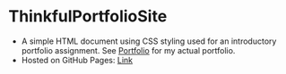 # ThinkfulPortfolioSite

* A simple HTML document using CSS styling used for an introductory portfolio assignment. See [Portfolio](https://github.com/AZForest/PortfolioSite2/) for my actual portfolio.
* Hosted on GitHub Pages: [Link](https://azforest.github.io/ThinkfulPortfolioSite)


